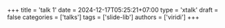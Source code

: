 +++
title = 'talk 1'
date = 2024-12-17T05:25:21+07:00
type = 'xtalk'
draft = false
categories = ['talks']
tags = ['slide-lib']
authors = ['viridi']
+++
